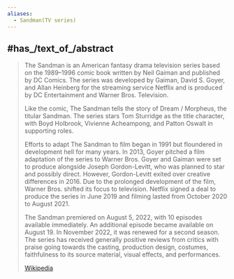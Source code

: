 ```yaml
---
aliases:
  - Sandman(TV series)
---
```


## #has_/text_of_/abstract 

> The Sandman is an American fantasy drama television series 
> based on the 1989–1996 comic book written by Neil Gaiman and published by DC Comics. 
> The series was developed by Gaiman, David S. Goyer, and Allan Heinberg 
> for the streaming service Netflix and is produced by DC Entertainment and Warner Bros. Television. 
> 
> Like the comic, The Sandman tells the story of Dream / Morpheus, the titular Sandman. 
> The series stars Tom Sturridge as the title character, with Boyd Holbrook, Vivienne Acheampong, 
> and Patton Oswalt in supporting roles.
>
> Efforts to adapt The Sandman to film began in 1991 
> but floundered in development hell for many years. 
> In 2013, Goyer pitched a film adaptation of the series to Warner Bros. 
> Goyer and Gaiman were set to produce alongside Joseph Gordon-Levitt, 
> who was planned to star and possibly direct. 
> However, Gordon-Levitt exited over creative differences in 2016. 
> Due to the prolonged development of the film, Warner Bros. shifted its focus to television. 
> Netflix signed a deal to produce the series in June 2019 
> and filming lasted from October 2020 to August 2021.
>
> The Sandman premiered on August 5, 2022, with 10 episodes available immediately. 
> An additional episode became available on August 19. 
> In November 2022, it was renewed for a second season. 
> The series has received generally positive reviews from critics with praise going towards the casting, 
> production design, costumes, faithfulness to its source material, visual effects, and performances.
>
> [Wikipedia](https://en.wikipedia.org/wiki/The%20Sandman%20(TV%20series))


